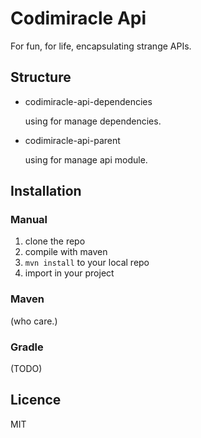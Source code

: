 # Codimiracle Api
For fun, for life, encapsulating strange APIs.

## Structure
* codimiracle-api-dependencies

  using for manage dependencies.
* codimiracle-api-parent

  using for manage api module.
## Installation
### Manual
  1. clone the repo
  2. compile with maven
  3. `mvn install` to your local repo
  4. import in your project
### Maven
  (who care.)
### Gradle
(TODO)
## Licence
MIT

